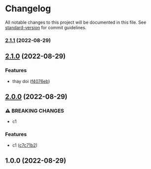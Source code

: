 # Changelog

All notable changes to this project will be documented in this file. See [standard-version](https://github.com/conventional-changelog/standard-version) for commit guidelines.

### [2.1.1](https://github.com/nguyenhuunghiep/test_release/compare/v2.1.0...v2.1.1) (2022-08-29)

## [2.1.0](https://github.com/nguyenhuunghiep/test_release/compare/v2.0.0...v2.1.0) (2022-08-29)


### Features

* thay doi ([f4076eb](https://github.com/nguyenhuunghiep/test_release/commit/f4076eb63ba9416840d83563c9583a7248e94237))

## [2.0.0](https://github.com/nguyenhuunghiep/test_release/compare/v1.0.0...v2.0.0) (2022-08-29)


### ⚠ BREAKING CHANGES

* c1

### Features

* c1 ([c7c71b2](https://github.com/nguyenhuunghiep/test_release/commit/c7c71b2a0eb2e98c8d47fd2a3c870c7b00f0993a))

## 1.0.0 (2022-08-29)
